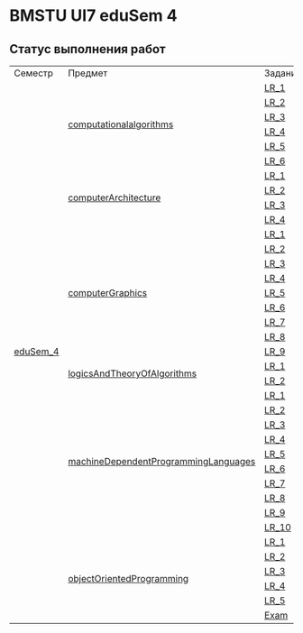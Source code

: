 # BMSTU UI7 eduSem 4
## Статус выполнения работ
<table>
    <tr>
        <td>Семестр</td>
        <td>Предмет</td>
        <td>Задание</td>
        <td>Статус</td>
    </tr>
    <tr>
        <td rowspan="50"><a href="https://github.com/andreevaa/bmstu/tree/master/edusem_4/">eduSem_4</a></td>
        <td rowspan="6"><a href="https://github.com/andreevaa/bmstu/tree/master/edusem_4/computationalalgorithms">computationalalgorithms</a></td>
        <td><a href="https://github.com/andreevaa/bmstu/tree/master/edusem_4/computationalalgorithms/LR_1">LR_1</a></td>
        <td>✅</td>
    </tr>
    <tr>
        <td><a href="https://github.com/andreevaa/bmstu/tree/master/edusem_4/computationalalgorithms/LR_2">LR_2</a></td>
        <td>✅</td>
    </tr>
    <tr>
        <td><a href="https://github.com/andreevaa/bmstu/tree/master/edusem_4/computationalalgorithms/LR_3">LR_3</a></td>
        <td>✅</td>
    </tr>
    <tr>
        <td><a href="https://github.com/andreevaa/bmstu/tree/master/edusem_4/computationalalgorithms/LR_4">LR_4</a></td>
        <td>✅</td>
    </tr>
    <tr>
        <td><a href="https://github.com/andreevaa/bmstu/tree/master/edusem_4/computationalalgorithms/LR_5">LR_5</a></td>
        <td>🔄</td>
    </tr>
    <tr>
        <td><a href="https://github.com/andreevaa/bmstu/tree/master/edusem_4/computationalalgorithms/LR_6">LR_6</a></td>
        <td>🔄</td>
    </tr>
    <tr>
        <td rowspan="4"><a href="https://github.com/andreevaa/bmstu/tree/master/edusem_4/computerArchitecture">computerArchitecture</a></td>
        <td><a href="https://github.com/andreevaa/bmstu/tree/master/edusem_4/computerArchitecture/LR_1">LR_1</a></td>
        <td>✅</td>
    </tr>
    <tr>
        <td><a href="https://github.com/andreevaa/bmstu/tree/master/edusem_4/computerArchitecture/LR_2">LR_2</a></td>
        <td>✅</td>
    </tr>
    <tr>
        <td><a href="https://github.com/andreevaa/bmstu/tree/master/edusem_4/computerArchitecture/LR_3">LR_3</a></td>
        <td>🔄</td>
    </tr>
    <tr>
        <td><a href="https://github.com/andreevaa/bmstu/tree/master/edusem_4/computerArchitecture/LR_4">LR_4</a></td>
        <td>🔄</td>
    </tr>
    <tr>
        <td rowspan="9"><a href="https://github.com/andreevaa/bmstu/tree/master/edusem_4/computerGraphics">computerGraphics</a></td>
        <td><a href="https://github.com/andreevaa/bmstu/tree/master/edusem_4/computerGraphics/LR_1">LR_1</a></td>
        <td>✅</td>
    </tr>
    <tr>
        <td><a href="https://github.com/andreevaa/bmstu/tree/master/edusem_4/computerGraphics/LR_2">LR_2</a></td>
        <td>✅</td>
    </tr>
    <tr>
        <td><a href="https://github.com/andreevaa/bmstu/tree/master/edusem_4/computerGraphics/LR_3">LR_3</a></td>
        <td>✅</td>
    </tr>
    <tr>
        <td><a href="https://github.com/andreevaa/bmstu/tree/master/edusem_4/computerGraphics/LR_4">LR_4</a></td>
        <td>✅</td>
    </tr>
    <tr>
        <td><a href="https://github.com/andreevaa/bmstu/tree/master/edusem_4/computerGraphics/LR_5">LR_5</a></td>
        <td>✅</td>
    </tr>
    <tr>
        <td><a href="https://github.com/andreevaa/bmstu/tree/master/edusem_4/computerGraphics/LR_6">LR_6</a></td>
        <td>🔄</td>
    </tr>
    <tr>
        <td><a href="https://github.com/andreevaa/bmstu/tree/master/edusem_4/computerGraphics/LR_7">LR_7</a></td>
        <td>✅</td>
    </tr>
    <tr>
        <td><a href="https://github.com/andreevaa/bmstu/tree/master/edusem_4/computerGraphics/LR_8">LR_8</a></td>
        <td>🔄</td>
    </tr>
    <tr>
        <td><a href="https://github.com/andreevaa/bmstu/tree/master/edusem_4/computerGraphics/LR_9">LR_9</a></td>
        <td>🔄</td>
    </tr>
    <tr>
        <td rowspan="2"><a href="https://github.com/andreevaa/bmstu/tree/master/edusem_4/logicsAndTheoryOfAlgorithms">logicsAndTheoryOfAlgorithms</a></td>
        <td><a href="https://github.com/andreevaa/bmstu/tree/master/edusem_4/logicsAndTheoryOfAlgorithms/DZ1">LR_1</a></td>
        <td>✅</td>
    </tr>
    <tr>
        <td><a href="https://github.com/andreevaa/bmstu/tree/master/edusem_4/logicsAndTheoryOfAlgorithms/DZ2">LR_2</a></td>
        <td>🔄</td>
    </tr>
    <tr>
        <td rowspan="10"><a href="https://github.com/andreevaa/bmstu/tree/master/edusem_4/machineDependentProgrammingLanguages">machineDependentProgrammingLanguages</a></td>
        <td><a href="https://github.com/andreevaa/bmstu/tree/master/edusem_4/machineDependentProgrammingLanguages/LR_1">LR_1</a></td>
        <td>✅</td>
    </tr>
    <tr>
        <td><a href="https://github.com/andreevaa/bmstu/tree/master/edusem_4/machineDependentProgrammingLanguages/LR_2">LR_2</a></td>
        <td>✅</td>
    </tr>
    <tr>
        <td><a href="https://github.com/andreevaa/bmstu/tree/master/edusem_4/machineDependentProgrammingLanguages/LR_3">LR_3</a></td>
        <td>✅</td>
    </tr>
    <tr>
        <td><a href="https://github.com/andreevaa/bmstu/tree/master/edusem_4/machineDependentProgrammingLanguages/LR_4">LR_4</a></td>
        <td>✅</td>
    </tr>
    <tr>
        <td><a href="https://github.com/andreevaa/bmstu/tree/master/edusem_4/machineDependentProgrammingLanguages/LR_5">LR_5</a></td>
        <td>✅</td>
    </tr>
    <tr>
        <td><a href="https://github.com/andreevaa/bmstu/tree/master/edusem_4/machineDependentProgrammingLanguages/LR_6">LR_6</a></td>
        <td>✅</td>
    </tr>
    <tr>
        <td><a href="https://github.com/andreevaa/bmstu/tree/master/edusem_4/machineDependentProgrammingLanguages/LR_7">LR_7</a></td>
        <td>✅</td>
    </tr>
    <tr>
        <td><a href="https://github.com/andreevaa/bmstu/tree/master/edusem_4/machineDependentProgrammingLanguages/LR_8">LR_8</a></td>
        <td>✅</td>
    </tr>
    <tr>
        <td><a href="https://github.com/andreevaa/bmstu/tree/master/edusem_4/machineDependentProgrammingLanguages/LR_9">LR_9</a></td>
        <td>🔄</td>
    </tr>
    <tr>
        <td><a href="https://github.com/andreevaa/bmstu/tree/master/edusem_4/machineDependentProgrammingLanguages/LR_10">LR_10</a></td>
        <td>🔄</td>
    </tr>
    <tr>
        <td rowspan="6"><a href="https://github.com/andreevaa/bmstu/tree/master/edusem_4/objectOrientedProgramming">objectOrientedProgramming</a></td>
        <td><a href="https://github.com/andreevaa/bmstu/tree/master/edusem_4/objectOrientedProgramming/LR_1">LR_1</a></td>
        <td>✅</td>
    </tr>
    <tr>
        <td><a href="https://github.com/andreevaa/bmstu/tree/master/edusem_4/objectOrientedProgramming/LR_2">LR_2</a></td>
        <td>🔄</td>
    </tr>
    <tr>
        <td><a href="https://github.com/andreevaa/bmstu/tree/master/edusem_4/objectOrientedProgramming/LR_3">LR_3</a></td>
        <td>🔄</td>
    </tr>
    <tr>
        <td><a href="https://github.com/andreevaa/bmstu/tree/master/edusem_4/objectOrientedProgramming/LR_4">LR_4</a></td>
        <td>🔄</td>
    </tr>
    <tr>
        <td><a href="https://github.com/andreevaa/bmstu/tree/master/edusem_4/objectOrientedProgramming/LR_5">LR_5</a></td>
        <td>🔄</td>
    </tr>
    <tr>
        <td><a href="https://github.com/andreevaa/bmstu/tree/master/edusem_4/objectOrientedProgramming/LR_6">Exam</a></td>
        <td>🔄</td>
    </tr>
    
</table>

